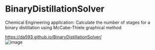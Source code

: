 # BinaryDistillationSolver
 Chemical Engineering application: Calculate the number of stages for a binary distillation using McCabe-Thiele graphical method 
<br/>

 https://da593.github.io/BinaryDistillationSolver/
<br/>
![image](https://user-images.githubusercontent.com/60017078/123506421-1725e380-d632-11eb-8a0d-76d50ffa7ebc.png)

 

 
